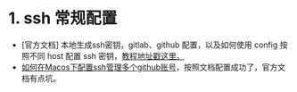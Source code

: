 # 1. ssh 常规配置
* [官方文档] 本地生成ssh密钥，gitlab、github 配置，以及如何使用 config 按照不同 host 配置 ssh 密钥，[教程地址戳这里。](https://docs.github.com/zh/authentication/connecting-to-github-with-ssh/adding-a-new-ssh-key-to-your-github-account)
* [如何在Macos下配置ssh管理多个github账号](https://www.jibing57.com/2022/02/07/how-to-manage-multiple-github-account-on-macos/)，按照文档配置成功了，官方文档有点坑。